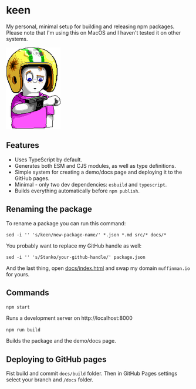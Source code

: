 # keen

My personal, minimal setup for building and releasing npm packages. Please note that I'm using this on MacOS and I haven't tested it on other systems.

![Commander Keen](./keen.png)

## Features

- Uses TypeScript by default.
- Generates both ESM and CJS modules, as well as type definitions.
- Simple system for creating a demo/docs page and deploying it to the GitHub pages.
- Minimal - only two dev dependencies: `esbuild` and `typescript`.
- Builds everything automatically before `npm publish`.

## Renaming the package

To rename a package you can run this command:

```
sed -i '' 's/keen/new-package-name/' *.json *.md src/* docs/*
```

You probably want to replace my GitHub handle as well:

```
sed -i '' 's/Stanko/your-github-handle/' package.json
```

And the last thing, open [docs/index.html](./docs/index.html) and swap my domain `muffinman.io` for yours.

## Commands

`npm start`

Runs a development server on http://localhost:8000

`npm run build`

Builds the package and the demo/docs page.

## Deploying to GitHub pages

Fist build and commit `docs/build` folder. Then in GitHub Pages settings select your branch and `/docs` folder.
